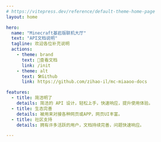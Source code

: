```yaml
---
# https://vitepress.dev/reference/default-theme-home-page
layout: home

hero:
  name: "Minecraft基岩版联机大厅"
  text: "API文档说明"
  tagline: 欢迎各位补充说明
  actions:
    - theme: brand
      text: 🚀查看文档
      link: /init
    - theme: alt
      text: 🛠️Github
      link: https://github.com/zihao-il/mc-miaaoo-docs

features:
  - title: 简洁明了
    details: 简洁的 API 设计，轻松上手，快速响应，提升使用体验。
  - title: 生态完善
    details: 被用来对接各种网页或APP，网页UI丰富。
  - title: 社区支持
    details: 拥有许多活跃的用户，文档持续完善，问题快速响应。

---
```


